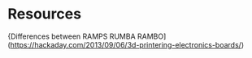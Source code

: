 # Resources


{Differences between RAMPS RUMBA RAMBO]
(https://hackaday.com/2013/09/06/3d-printering-electronics-boards/)
